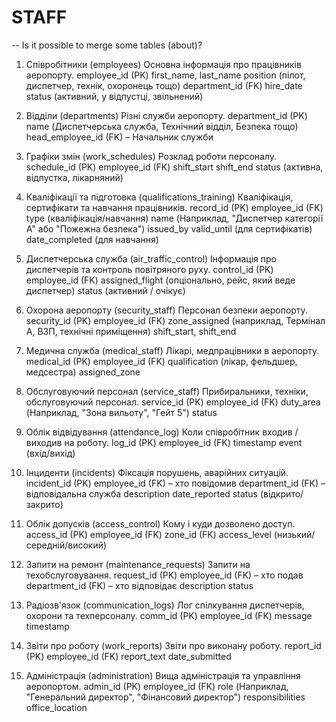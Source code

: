 # STAFF

-- Is it possible to merge some tables (about)? 


1. Співробітники (employees)
Основна інформація про працівників аеропорту.
    employee_id (PK)
    first_name, 
    last_name
    position (пілот, диспетчер, технік, охоронець тощо)
    department_id (FK)
    hire_date
    status (активний, у відпустці, звільнений)

2. Відділи (departments)
Різні служби аеропорту.
    department_id (PK)
    name (Диспетчерська служба, Технічний відділ, Безпека тощо)
    head_employee_id (FK) – Начальник служби

3. Графіки змін (work_schedules)
Розклад роботи персоналу.
    schedule_id (PK)
    employee_id (FK)
    shift_start
    shift_end
    status (активна, відпустка, лікарняний)

4. Кваліфікації та підготовка (qualifications_training)
Кваліфікація, сертифікати та навчання працівників.
    record_id (PK)
    employee_id (FK)
    type (кваліфікація/навчання)
    name (Наприклад, "Диспетчер категорії А" або "Пожежна безпека")
    issued_by
    valid_until (для сертифікатів)
    date_completed (для навчання)

5. Диспетчерська служба (air_traffic_control)
Інформація про диспетчерів та контроль повітряного руху.
    control_id (PK)
    employee_id (FK)
    assigned_flight (опціонально, рейс, який веде диспетчер)
    status (активний / очікує)


6. Охорона аеропорту (security_staff)
Персонал безпеки аеропорту.
    security_id (PK)
    employee_id (FK)
    zone_assigned (наприклад, Термінал А, ВЗП, технічні приміщення)
    shift_start, shift_end

7. Медична служба (medical_staff)
Лікарі, медпрацівники в аеропорту.
    medical_id (PK)
    employee_id (FK)
    qualification (лікар, фельдшер, медсестра)
    assigned_zone

8. Обслуговуючий персонал (service_staff)
Прибиральники, техніки, обслуговуючий персонал.
    service_id (PK)
    employee_id (FK)
    duty_area (Наприклад, "Зона вильоту", "Гейт 5")
    status

9. Облік відвідування (attendance_log)
Коли співробітник входив / виходив на роботу.
    log_id (PK)
    employee_id (FK)
    timestamp
    event (вхід/вихід)

10. Інциденти (incidents)
Фіксація порушень, аварійних ситуацій.
    incident_id (PK)
    employee_id (FK) – хто повідомив
    department_id (FK) – відповідальна служба
    description
    date_reported
    status (відкрито/закрито)


11. Облік допусків (access_control)
Кому і куди дозволено доступ.
    access_id (PK)
    employee_id (FK)
    zone_id (FK)
    access_level (низький/середній/високий)

12. Запити на ремонт (maintenance_requests)
Запити на техобслуговування.
    request_id (PK)
    employee_id (FK) – хто подав
    department_id (FK) – хто відповідає
    description
    status

13. Радіозв'язок (communication_logs)
Лог спілкування диспетчерів, охорони та техперсоналу.
    comm_id (PK)
    employee_id (FK)
    message
    timestamp

14. Звіти про роботу (work_reports)
Звіти про виконану роботу.
    report_id (PK)
    employee_id (FK)
    report_text
    date_submitted

15. Адміністрація (administration)
Вища адміністрація та управління аеропортом.
    admin_id (PK)
    employee_id (FK)
    role (Наприклад, "Генеральний директор", "Фінансовий директор")
    responsibilities
    office_location